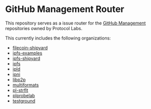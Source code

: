 # GitHub Management Router

This repository serves as a issue router for the [GitHub Management](https://github.com/pl-strflt/github-mgmt-template) repositories owned by Protocol Labs.

This currently includes the following organizations:
- [filecoin-shipyard](https://github.com/filecoin-shipyard/github-mgmt)
- [ipfs-examples](https://github.com/ipfs-examples/github-mgmt)
- [ipfs-shipyard](https://github.com/ipfs-shipyard/github-mgmt)
- [ipfs](https://github.com/ipfs/github-mgmt)
- [ipld](https://github.com/ipld/github-mgmt)
- [ipni](https://github.com/ipni/github-mgmt)
- [libp2p](https://github.com/libp2p/github-mgmt)
- [multiformats](https://github.com/multiformats/github-mgmt)
- [pl-strflt](https://github.com/pl-strflt/github-mgmt)
- [plprobelab](https://github.com/plprobelab/github-mgmt)
- [testground](https://github.com/testground/github-mgmt)
